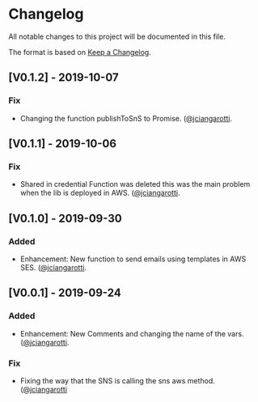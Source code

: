 # Changelog

All notable changes to this project will be documented in this file.

The format is based on [Keep a Changelog](http://keepachangelog.com/en/1.0.0/).


## [V0.1.2] - 2019-10-07
### Fix 
- Changing the function publishToSnS to Promise. ([@jciangarotti](https://github.com/jciangarotti).

## [V0.1.1] - 2019-10-06
### Fix 
- Shared in credential Function was deleted this was the main problem when the lib is deployed in AWS. ([@jciangarotti](https://github.com/jciangarotti).


## [V0.1.0] - 2019-09-30
### Added 
- Enhancement: New function to send emails using templates in AWS SES. ([@jciangarotti](https://github.com/jciangarotti).

## [V0.0.1] - 2019-09-24
### Added 
- Enhancement: New Comments and changing the name of the vars. ([@jciangarotti](https://github.com/jciangarotti).

### Fix
- Fixing the way that the SNS is calling the sns aws method. ([@jciangarotti](https://github.com/jciangarotti)